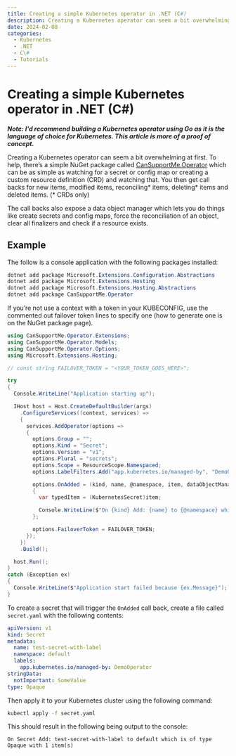 ```yaml
---
title: Creating a simple Kubernetes operator in .NET (C#)
description: Creating a Kubernetes operator can seem a bit overwhelming at first. To help, there’s a simple NuGet package called CanSupportMe.Operator which can be as simple as watching for a secret or config map or creating a custom resource definition (CRD) and watching that. You then get call backs for new items, modified items, reconciling* items, deleting* items and deleted items. (* CRDs only)
date: 2024-02-08
categories:
  - Kubernetes
  - .NET
  - C\#
  - Tutorials
---
```

# Creating a simple Kubernetes operator in .NET (C#)

***Note: I'd recommend building a Kubernetes operator using Go as it is the language of choice for Kubernetes. This article is more of a proof of concept.***

Creating a Kubernetes operator can seem a bit overwhelming at first. To help, there’s a simple NuGet package called [CanSupportMe.Operator](https://www.nuget.org/packages/CanSupportMe.Operator/) which can be as simple as watching for a secret or config map or creating a custom resource definition (CRD) and watching that. You then get call backs for new items, modified items, reconciling* items, deleting* items and deleted items. (* CRDs only)

The call backs also expose a data object manager which lets you do things like create secrets and config maps, force the reconciliation of an object, clear all finalizers and check if a resource exists.

## Example

The follow is a console application with the following packages installed:

```powershell
dotnet add package Microsoft.Extensions.Configuration.Abstractions
dotnet add package Microsoft.Extensions.Hosting
dotnet add package Microsoft.Extensions.Hosting.Abstractions
dotnet add package CanSupportMe.Operator
```

If you’re not use a context with a token in your KUBECONFIG, use the commented out failover token lines to specify one (how to generate one is on the NuGet package page).

```csharp
using CanSupportMe.Operator.Extensions;
using CanSupportMe.Operator.Models;
using CanSupportMe.Operator.Options;
using Microsoft.Extensions.Hosting;

// const string FAILOVER_TOKEN = "<YOUR_TOKEN_GOES_HERE>";

try
{  
  Console.WriteLine("Application starting up");

  IHost host = Host.CreateDefaultBuilder(args)
    .ConfigureServices((context, services) =>
    {
      services.AddOperator(options =>
      {
        options.Group = "";
        options.Kind = "Secret";
        options.Version = "v1";
        options.Plural = "secrets";
        options.Scope = ResourceScope.Namespaced;
        options.LabelFilters.Add("app.kubernetes.io/managed-by", "DemoOperator");

        options.OnAdded = (kind, name, @namespace, item, dataObjectManager) =>
        {
          var typedItem = (KubernetesSecret)item;

          Console.WriteLine($"On {kind} Add: {name} to {@namespace} which is of type {typedItem.Type} with {typedItem.Data?.Count} item(s)");
        };

        options.FailoverToken = FAILOVER_TOKEN;
      });
    })
    .Build();

  host.Run();
}
catch (Exception ex)
{
  Console.WriteLine($"Application start failed because {ex.Message}");
}
```

To create a secret that will trigger the `OnAdded` call back, create a file called `secret.yaml` with the following contents:

```yaml
apiVersion: v1
kind: Secret
metadata:
  name: test-secret-with-label
  namespace: default
  labels:
    app.kubernetes.io/managed-by: DemoOperator
stringData:
  notImportant: SomeValue
type: Opaque
```

Then apply it to your Kubernetes cluster using the following command:

```bash
kubectl apply -f secret.yaml
```

This should result in the following being output to the console:

```
On Secret Add: test-secret-with-label to default which is of type Opaque with 1 item(s)
```